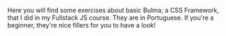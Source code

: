 Here you will find some exercises about basic Bulma; a CSS Framework, that I did in my Fullstack JS course.
They are in Portuguese.
If you're a beginner, they're nice fillers for you to have a look!
